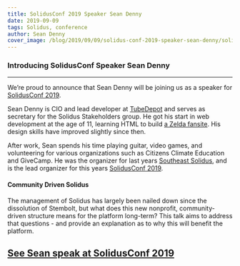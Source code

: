 ```yaml
---
title: SolidusConf 2019 Speaker Sean Denny
date: 2019-09-09
tags: Solidus, conference
author: Sean Denny
cover_image: /blog/2019/09/09/solidus-conf-2019-speaker-sean-denny/solidusconf_speaker_sean_denny.png
---
```


### Introducing SolidusConf Speaker Sean Denny
------

We’re proud to announce that Sean Denny will be joining us as a speaker for [SolidusConf 2019](http://conf.solidus.io).

Sean Denny is CIO and lead developer at [TubeDepot](https://tubedepot.com) and serves as secretary for the Solidus Stakeholders group. He got his start in web development at the age of 11, learning HTML to build [a Zelda fansite](https://web.archive.org/web/20010405002630/http://zeldacraziness.tripod.com/). His design skills have improved slightly since then.

After work, Sean spends his time playing guitar, video games, and volunteering for various organizations such as Citizens Climate Education and GiveCamp. He was the organizer for last years [Southeast Solidus](https://southeastsolid.us/), and is the lead organizer for this years [SolidusConf 2019](http://conf.solidus.io).

#### Community Driven Solidus

The management of Solidus has largely been nailed down since the dissolution of Stembolt, but what does this new nonprofit, community-driven structure means for the platform long-term? This talk aims to address that questions - and provide an explanation as to why this will benefit the platform.

## [See Sean speak at SolidusConf 2019](http://conf.solidus.io)
